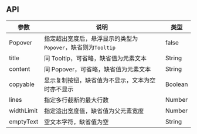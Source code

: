 ## API  
| 参数       | 说明                                                         | 类型    |
| ---------- | ------------------------------------------------------------ | ------- |
| Popover    | 指定超出宽度后，悬浮显示的类型为`Popover`，缺省则为`Tooltip` | false   |
| title      | 同 Tooltip，可省略，缺省值为元素文本                         | String  |
| content    | 同 Popover，可省略，缺省值为元素文本                         | String  |
| copyable   | 显示复制按钮，缺省值为不显示，文本为空时亦不显示             | Boolean |
| lines      | 指定多行截断的最大行数                                       | Number  |
| widthLimit | 指定溢出宽度值，缺省值为父元素宽度                           | Number  |
| emptyText  | 空文本字符，缺省值为空                                       | String  |
